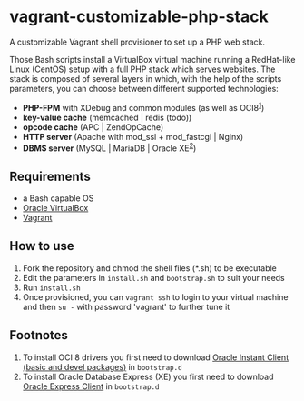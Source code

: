 vagrant-customizable-php-stack
==============================

A customizable Vagrant shell provisioner to set up a PHP web stack.

Those Bash scripts install a VirtualBox virtual machine running a RedHat-like Linux (CentOS) setup with a full PHP stack which serves websites. The stack is composed of several layers in which, with the help of the scripts parameters, you can choose between different supported technologies:
* __PHP-FPM__ with XDebug and common modules (as well as OCI8<sup><a href="#oci8">1</a></sup>)
* __key-value cache__ (memcached | redis (todo))
* __opcode cache__ (APC | ZendOpCache)
* __HTTP server__ (Apache with mod_ssl + mod_fastcgi | Nginx)
* __DBMS server__ (MySQL | MariaDB | Oracle XE<sup><a href="#oracle-xe">2</a></sup>)

Requirements
------------
* a Bash capable OS
* [Oracle VirtualBox](https://www.virtualbox.org/)
* [Vagrant](https://www.vagrantup.com/)
 
How to use
----------
1. Fork the repository and chmod the shell files (*.sh) to be executable
2. Edit the parameters in `install.sh` and `bootstrap.sh` to suit your needs
3. Run `install.sh`
4. Once provisioned, you can `vagrant ssh` to login to your virtual machine and then `su -` with password 'vagrant' to further tune it

Footnotes
---------
1. <a name="oci8"></a>To install OCI 8 drivers you first need to download [Oracle Instant Client (basic and devel packages)](http://www.oracle.com/technetwork/topics/linuxx86-64soft-092277.html) in `bootstrap.d`
2. <a name="oci8"></a>To install Oracle Database Express (XE) you first need to download [Oracle Express Client](http://www.oracle.com/technetwork/database/database-technologies/express-edition/downloads/index.html) in `bootstrap.d`
